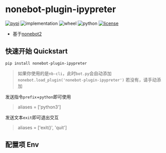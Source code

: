 # nonebot-plugin-ipypreter
[![pypi](https://img.shields.io/pypi/v/nonebot-plugin-ipypreter.svg)](https://pypi.org/project/nonebot-plugin-ipypreter/)
![implementation](https://img.shields.io/pypi/implementation/nonebot-plugin-ipypreter)
![wheel](https://img.shields.io/pypi/wheel/nonebot-plugin-ipypreter)
![python](https://img.shields.io/pypi/pyversions/nonebot-plugin-ipypreter)
[![license](https://img.shields.io/github/license/iyume/nonebot-plugin-ipypreter.svg)](https://raw.githubusercontent.com/iyume/nonebot-plugin-ipypreter/main/LICENSE)
- 基于[nonebot2](https://github.com/nonebot/nonebot2)

## 快速开始 Quickstart
```
pip install nonebot-plugin-ipypreter
```

> 如果你使用的是`nb-cli`，此时`bot.py`会自动添加`nonebot.load_plugin('nonebot-plugin-ipypreter')`
若没有，请手动添加

发送指令`prefix`+`python`即可使用
> aliases = ['python3']

发送文本`exit`即可退出交互
> aliases = ['exit()', 'quit']

## 配置项 Env
